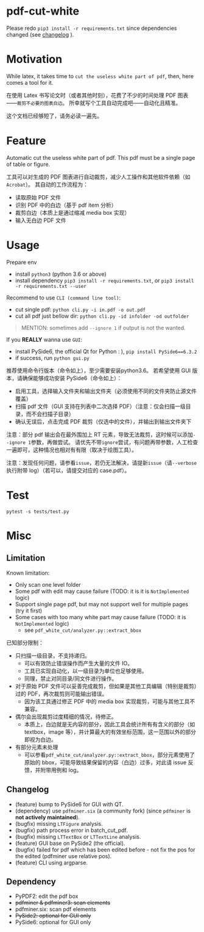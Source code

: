 # pdf-cut-white

Please redo `pip3 install -r requirements.txt` since dependencies changed (see [changelog](#Changelog) ).

# Motivation

While latex, it takes time to `cut the useless white part of pdf`, then, here comes a tool for it.

在使用 Latex 书写论文时（或者其他时刻），花费了不少的时间处理 PDF 图表——`裁剪不必要的图表白边`。
所幸就写个工具自动完成吧——自动化且精准。

这个文档已经够短了，请务必读一遍先。

# Feature

Automatic cut the useless white part of pdf. This pdf must be a single page of table or figure.

工具可以对生成的 PDF 图表进行自动裁剪，减少人工操作和其他软件依赖（如`Acrobat`）。
其自动的工作流程为：

- 读取原始 PDF 文件
- 识别 PDF 中的白边（基于 pdf item 分析）
- 裁剪白边（本质上是通过缩减 media box 实现）
- 输入无白边 PDF 文件

# Usage

Prepare env

- install `python3` (python 3.6 or above)
- install dependency `pip3 install -r requirements.txt`, or `pip3 install -r requirements.txt --user`

Recommend to use `CLI (command line tool)`:

- cut single pdf: `python cli.py -i in.pdf -o out.pdf`
- cut all pdf just bellow dir: `python cli.py -id infolder -od outfolder`

> MENTION: sometimes add `--ignore 1` if output is not the wanted.

If you **REALLY** wanna use `GUI`:

- install PySide6, the official Qt for Python : ), `pip install PySide6==6.3.2`
- if success, run `python gui.py`

推荐使用命令行版本（命令如上），至少需要安装python3.6。
若希望使用 GUI 版本，请确保能够成功安装 PySide6（命令如上）：

- 启用工具，选择输入文件夹和输出文件夹（必须使用不同的文件夹防止源文件覆盖）
- 扫描 pdf 文件（GUI 支持在列表中二次选择 PDF）（注意：仅会扫描一级目录，而不会扫描子目录）
- 确认无误后，点击完成 PDF 裁剪（仅选中的文件），并输出到输出文件夹下

注意：部分 pdf 输出会在最外围加上 RT 元素，导致无法裁剪，这时候可以添加`--ignore 1`参数，再做尝试。
请优先不带`ignore`尝试，有问题再带参数，人工检查一遍即可，这种情况也相对有有限（取决于绘图工具）。

注意：发现任何问题，请参看`issue`，若仍无法解决，请提新`issue`（请`--verbose`执行附带 log）（若可以，请提交对应的 case.pdf）。

# Test

`pytest -s tests/test.py`

# Misc

## Limitation

Known limitation:

- Only scan one level folder
- Some pdf with edit may cause failure (TODO: it is it is `NotImplemented` logic)
- Support single page pdf, but may not support well for multiple pages (try it first)
- Some cases with too many white part may cause failure (TODO: it is `NotImplemented` logic)
  - see `pdf_white_cut/analyzer.py::extract_bbox`

已知部分限制：

- 只扫描一级目录，不支持递归。
  - 可以有效防止错误操作而产生大量的文件 IO。
  - 工具已实现自动化，以一级目录为单位也足够使用。
  - 同理，禁止对同目录/同文件进行操作。
- 对于原始 PDF 文件可以妥善完成裁剪，但如果是其他工具编辑（特别是裁剪）过的 PDF，再次裁剪则可能输出错误。
  - 因为该工具通过修正 PDF 中的 media box 实现裁剪，可能与其他工具不兼容。
- 偶尔会出现裁剪过度精细的情况，待修正。
  - 本质上，白边就是无内容的部分，因此工具会统计所有有含义的部分（如 textbox，image 等），并计算最大的有效坐标范围，这一范围以外的部分即视为白边。
- 有部分元素未处理
  - 可以参看`pdf_white_cut/analyzer.py::extract_bbox`，部分元素使用了原始的 bbox，可能导致结果保留的内容（白边）过多，对此请 issue 反馈，并附带用例和 log。

## Changelog

- (feature) bump to PySide6 for GUI with QT.
- (dependency) use `pdfminer.six` (a community fork) (since `pdfminer` is **not actively maintained**).
- (bugfix) missing `LTFigure` analysis.
- (bugfix) path process error in batch_cut_pdf.
- (bugfix) missing `LTTextBox` or `LTTextLine` analysis.
- (feature) GUI base on PySide2 (the official).
- (bugfix) failed for pdf which has been edited before - not fix the pos for the edited (pdfminer use relative pos).
- (feature) CLI using argparse.

## Dependency

- PyPDF2: edit the pdf box
- ~~pdfminer & pdfminer3: scan elements~~
- pdfminer.six: scan pdf elements
- ~~PySide2: optional for GUI only~~
- PySide6: optional for GUI only
